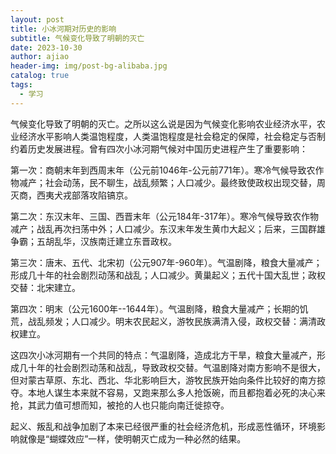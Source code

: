 ```yaml
---
layout: post
title: 小冰河期对历史的影响
subtitle: 气候变化导致了明朝的灭亡
date: 2023-10-30
author: ajiao
header-img: img/post-bg-alibaba.jpg
catalog: true
tags:
  - 学习
---
```

气候变化导致了明朝的灭亡。之所以这么说是因为气候变化影响农业经济水平，农业经济水平影响人类温饱程度，人类温饱程度是社会稳定的保障，社会稳定与否制约着历史发展进程。曾有四次小冰河期气候对中国历史进程产生了重要影响：

第一次：商朝末年到西周末年（公元前1046年-公元前771年）。寒冷气候导致农作物减产；社会动荡，民不聊生，战乱频繁；人口减少。最终致使政权出现交替，周灭商，西夷犬戎部落攻陷镐京。

第二次：东汉末年、三国、西晋末年（公元184年-317年）。寒冷气候导致农作物减产；战乱再次扫荡中外；人口减少。东汉末年发生黄巾大起义；后来，三国群雄争霸；五胡乱华，汉族南迁建立东晋政权。

第三次：唐末、五代、北宋初（公元907年-960年）。气温剧降，粮食大量减产；形成几十年的社会剧烈动荡和战乱；人口减少。黄巢起义；五代十国大乱世；政权交替：北宋建立。

第四次：明末（公元1600年--1644年）。气温剧降，粮食大量减产；长期的饥荒，战乱频发；人口减少。明末农民起义，游牧民族满清入侵，政权交替：满清政权建立。

这四次小冰河期有一个共同的特点：气温剧降，造成北方干旱，粮食大量减产，形成几十年的社会剧烈动荡和战乱，导致政权交替。气温剧降对南方影响不是很大，但对蒙古草原、东北、西北、华北影响巨大，游牧民族开始向条件比较好的南方掠夺。本地人谋生本来就不容易，又跑来那么多人抢饭碗，而且都抱着必死的决心来抢，其武力值可想而知，被抢的人也只能向南迁徙掠夺。

起义、叛乱和战争加剧了本来已经很严重的社会经济危机，形成恶性循环，环境影响就像是“蝴蝶效应”一样，使明朝灭亡成为一种必然的结果。
